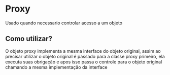 # Proxy
Usado quando necessario controlar acesso a um objeto

## Como utilizar? 
O objeto proxy implementa a mesma interface do objeto original, assim ao precisar utilizar o objeto original
é passado para a classe proxy primeiro, ela executa suas obrigação e apos isso passa o controle para o objeto original chamando a mesma
implementação da interface
